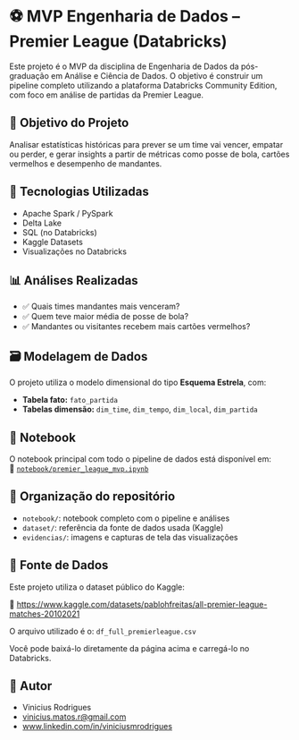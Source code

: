 # ⚽ MVP Engenharia de Dados – Premier League (Databricks)

Este projeto é o MVP da disciplina de Engenharia de Dados da pós-graduação em Análise e Ciência de Dados. O objetivo é construir um pipeline completo utilizando a plataforma Databricks Community Edition, com foco em análise de partidas da Premier League.

## 🎯 Objetivo do Projeto

Analisar estatísticas históricas para prever se um time vai vencer, empatar ou perder, e gerar insights a partir de métricas como posse de bola, cartões vermelhos e desempenho de mandantes.

## 🧱 Tecnologias Utilizadas
- Apache Spark / PySpark
- Delta Lake
- SQL (no Databricks)
- Kaggle Datasets
- Visualizações no Databricks

## 📊 Análises Realizadas

- ✅ Quais times mandantes mais venceram?
- ✅ Quem teve maior média de posse de bola?
- ✅ Mandantes ou visitantes recebem mais cartões vermelhos?

## 🗃️ Modelagem de Dados

O projeto utiliza o modelo dimensional do tipo **Esquema Estrela**, com:

- **Tabela fato:** `fato_partida`
- **Tabelas dimensão:** `dim_time`, `dim_tempo`, `dim_local`, `dim_partida`

## 📓 Notebook

O notebook principal com todo o pipeline de dados está disponível em:  
🔗 [`notebook/premier_league_mvp.ipynb`](notebook/premier_league_mvp.ipynb)

## 📁 Organização do repositório

- `notebook/`: notebook completo com o pipeline e análises
- `dataset/`: referência da fonte de dados usada (Kaggle)
- `evidencias/`: imagens e capturas de tela das visualizações

## 📁 Fonte de Dados

Este projeto utiliza o dataset público do Kaggle:

🔗 https://www.kaggle.com/datasets/pablohfreitas/all-premier-league-matches-20102021

O arquivo utilizado é o: `df_full_premierleague.csv`

Você pode baixá-lo diretamente da página acima e carregá-lo no Databricks.


## 👤 Autor

- Vinicius Rodrigues
- vinicius.matos.r@gmail.com
- www.linkedin.com/in/viniciusmrodrigues


